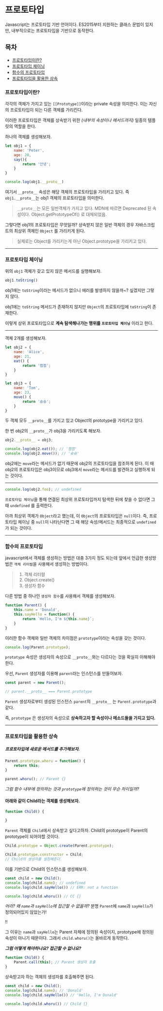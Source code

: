 # 프로토타입

Javascript는 프로토타입 기반 언어이다. 
ES2015부터 지원하는 클래스 문법이 있지만, 내부적으로는 프로토타입을 기반으로 동작한다.

## 목차
- [프로토타입이란?](#프로토타입이란?)
- [프로토타입 체이닝](#프로토타입-체이닝)
- [함수의 프로토타입](#함수의-프로토타입)
- [프로토타입을 활용한 상속](#프로토타입을-활용한-상속)

### 프로토타입이란?

각각의 객체가 가지고 있는 `[[Prototype]]`이라는 private 속성을 의미한다.
이는 자신의 프로토타입이 되는 다른 객체를 가리킨다.

이러한 프로토타입은 객체를 상속받기 위한 *(내부의 속성이나 메서드까지)* 일종의 템플릿의 역할을 한다.

하나의 객체를 생성해보자.
```javascript 
let obj1 = {
    name: 'Peter',
    age: 20,
    say(){
        return '안녕';
    }
}

console.log(obj1.__proto__)
```

여기서 `__proto__` 속성은 해당 객체의 프로토타입을 가리키고 있다.
즉 `obj1.__proto__`는 obj1 객체의 프로토타입을 의미한다.

> `__proto__`는 모든 일반객체가 가지고 있다.
> MDN에 따르면 Deprecated 된 속성이다. 
> Object.getPrototypeOf() 로 대체되었음.

그렇다면 obj1의 프로토타입은 무엇일까?
상속받지 않은 일반 객체의 경우 자바스크립트의 최상위 객체인 `Object` 를 가리키게 된다.
> 실제로는 Object를 가리키는게 아닌 Object.prototype을 가리키고 있다.

---

### 프로토타입 체이닝

위의 `obj1` 객체가 갖고 있지 않은 메서드를 실행해보자.
```javascript
obj1.toString()
```

obj1에는 `toString`이라는 메서드가 없으니 에러를 발생하지 않을까~? 
싶겠지만 그렇지 않다.

obj1에는 `toString` 메서드가 존재하지 않지만 `Object`의 프로토타입에 `toString`이 존재한다. 

이렇게 상위 프로토타입으로 **계속 탐색해나가는 행위를 `프로토타입 체이닝`** 이라고 한다.

----

객체 2개를 생성해보자.

```javascript 
let obj2 = {
    name: 'Alice',
    age: 21,
    eat() {
        return '쩝쩝';
    }
}

let obj3 = {
    name: 'Tom',
    age: 23,
    move() {
        return '슝슝';
    }
}

```

두 객체 모두 `__proto__`를 가지고 있고 Object의 prototype을 가리키고 있다.

한 번 obj2의 `__proto__`가 obj3을 가리키도록 해보자.
```javascript 
obj2.__proto__ = obj3;
```

```javascript 
console.log(obj2.eat()); // '쩝쩝'
console.log(obj2.move()); // '슝슝'
```

obj2에는 `move`라는 메서드가 없기 때문에 obj2의 프로토타입을 참조하게 된다. 
이 때 obj2의 프로토타입은 obj3이므로 obj3에서 `move`라는 메서드를 발견하고 실행하게 되는 것이다.

---

```javascript 
console.log(obj2.foo); // undefined
```
`프로토타입 체이닝`을 통해 연결된 최상위 프로토타입까지 탐색한 뒤에 찾을 수 없다면 그 때 `undefined` 를 출력한다. 

아까 최상위 객체가 `Object`라고 했는데, 이 `Object`의 프로토타입은 `null`이다. 
즉, 프로토타입 체이닝 중 `null`이 나타난다면 그 때 해당 속성/메서드는 최종적으로 `undefined`가 되는 것이다.

---- 

### 함수의 프로토타입 

javascript에서 객체를 생성하는 방법은 대충 3가지 정도 되는데
앞에서 언급한 생성방법은 `객체 리터럴`을 사용해서 생성하는 방법이다.

> 1. 객체 리터럴
> 2. Object.create()
> 3. 생성자 함수

다른 방법 중 하나인 `생성자 함수`를 사용해서 객체를 생성해보자.

```javascript 
function Parent() {
    this.name = 'Donald',
    this.sayHello = function() {
        return `Hello, I'm ${this.name}`;
    }
}
```

이러한 함수 객체와 일반 객체의 차이점은 `prototype`이라는 속성을 갖는 것이다.

```javascript
console.log(Parent.prototype);
```

`prototype` 속성은 생성자의 속성으로 `__proto__`와는 다르다는 것을 확실히 이해해야한다.

우선, `Parent` 생성자를 이용해 `parent`라는 인스턴스를 만들어보자.

```javascript 
const parent = new Parent();

// parent.__proto__ === Parent.prototype
```
`Parent` 생성자로부터 생성된 인스턴스 `parent`의 `__proto__` 는 `Parent.prototype`과 같다.

즉, `prototype` 은 생성자의 속성으로 **상속하고자 할 속성이나 메소드들을 가지고 있다.** 

---

### 프로토타입을 활용한 상속

##### 프로토타입에 새로운 메서드를 추가해보자.

```javascript 
Parent.prototype.whoru = function() {
    return this;
}

parent.whoru(); // Parent {}
```

*그럼 함수 내부에 정의하는 것과 `prototype`에 정의하는 것이 무슨 차이일까?*


#### 아래와 같이 Child라는 객체를 생성해보자.

```javascript 
function Child() {
    
}
```
`Parent` 객체를 `Child`에서 상속받고 싶다고하자.
Child의 prototype이 Parent의 prototype이 되어야할 것이다.
```javascript 
Child.prototype = Object.create(Parent.prototype);

Child.prototype.constructor = Child;
// Child의 생성자를 설정해준다.
```
이를 기반으로 Child의 인스턴스를 생성해보자.
```javascript
const child = new Child();
console.log(child.name); // undefined
console.log(child.sayHello()) // ERR: not a function

console.log(child.whoru()) // CC {}
```

*어라? 왜 `name`과 `sayHello`에 접근할 수 없을까?*
분명 `Parent`에 `name`과 `sayHello`가 정의되어있지 않았는가!

!! 

그 이유는 `name`과 `sayHello`는 Parent 자체에 정의된 속성이지, prototype에 정의된 속성이 아니기 때문이다. 그래서 `child.whoru()`는 올바르게 동작한다.

***그럼 어떻게 해야하나요? 접근할 수 없나요?***

```javascript 
function Child() {
    Parent.call(this); // Parent 생성자 호출
}
```

상속받고자 하는 객체의 생성자를 호출해주면 된다.

```javascript
const child = new Child();
console.log(child.name); // 'Donald'
console.log(child.sayHello()) // 'Hello, I'm Donald'

console.log(child.whoru()) // Child {}
```
